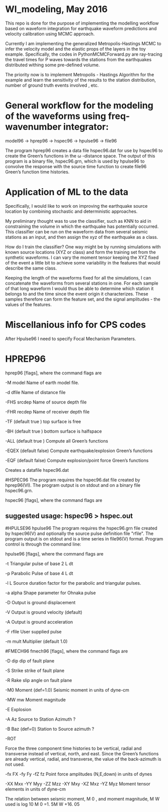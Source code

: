 # WI_modeling, May 2016
This repo is done for the purpose of implementing the modelling workflow based on waveform integration for earthquake waveform predictions and velocity calibration using MCMC approach.

Currently I am implementing the generalized Metropolis-Hastings MCMC to infer the velocity model and the elastic props of the layers in the toy example. Specifically, the codes in PythonMCMCForward.py are ray-tracing the travel times for P waves towards the stations from the earthquakes distributed withing some pre-defined volume.

The priority now is to implement Metropolis - Hastings Algorithm for the example and learn the sensitivity of the results to the station distribution, number of ground truth events involved , etc.


# General workflow for the modeling of the waveforms using freq-wavenumber integrator:
model96 -> hprep96 -> hspec96 -> hpulse96 -> file96

The program hprep96 creates a data file hspec96.dat for use by hspec96 to create the Green’s functions in the ω -distance space. The output of this program is a binary file, hspec96.grn, which is used by hpulse96 to convolve the response with the source time function to create file96 Green’s function time histories.

# Application of ML to the data

Specifically, I would like to work on improving the earthquake source location by combining stochastic and deterministic approaches.

My preliminary thought was to use the classifier, such as KNN to aid in constraining the volume in which the earthquake has potentially occurred. This classifier can be run on the waveform data from several seismic stations as an input, and then assign the xyz of the earthquake as a class.

How do I train the classifier? One way might be by running simulations with known source locations (XYZ or class) and form the training set from the synthetic waveforms. I can vary the moment tensor keeping the XYZ fixed of the event a little bit to achieve some variability in the features that would describe the same class.

Keeping the length of the waveforms fixed for all the simulations, I can concatenate the waveforms from several stations in one. For each sample of that long waveform I would thus be able to determine which station it belongs to and the time since the event origin it characterizes.
These samples therefore can form the feature set, and the signal amplitudes - the values of the features. 



# Miscellanious info for CPS codes



After Hpulse96 I need to specify Focal Mechanism Parameters.

# HPREP96
hprep96 [flags], where the command flags are

-M model 	Name of earth model file.

-d dfile	Name of distance file

-FHS srcdep  Name of source depth file

-FHR recdep  Name of receiver depth file

-TF (default true ) top surface is free

-BH (default true ) bottom surface is halfspace

-ALL (default true ) Compute all Green’s functions

-EQEX (default false) Compute earthquake/explosion Green’s functions

-EQF (default false) Compute explosion/point force Green’s functions

Creates a datafile hspec96.dat

#HSPEC96
The program requires the hspec96.dat file created by hprep96(VI). The program output is on stdout and on a binary file hspec96.grn.

hspec96 [flags], where the command flags are

## suggested usage: hspec96 > hspec.out

#HPULSE96
hpulse96
The program requires the hspec96.grn file created by hspec96(V) and optionally the source pulse definition file "rfile". The program output is on stdout and is a time series in file96(V) format. Program control is through the command line:

hpulse96 [flags], where the command flags are

-t Triangular pulse of base 2 L dt

-p Parabolic Pulse of base 4 L dt

-l L Source duration factor for the parabolic and triangular pulses.

-a alpha Shape parameter for Ohnaka pulse

-D Output is ground displacement

-V Output is ground velocity (default)

-A Output is ground acceleration

-F rfile User supplied pulse

-m mult Multiplier (default 1.0)

#FMECH96
fmech96 [flags], where the command flags are

-D dip dip of fault plane

-S Strike strike of fault plane

-R Rake slip angle on fault plane

-M0 Moment (def=1.0) Seismic moment in units of dyne-cm

-MW mw Moment magnitude

-E Explosion

-A Az Source to Station Azimuth ?

-B Baz (def=0) Station to Source azimuth ?

-ROT

Force the three component time histories to be vertical, radial and transverse
instead of vertical, north, and east. Since the Green’s functions are already vertical,
radial, and transverse, the value of the back-azimuth is not used.

-fx FX -fy Fy -fZ fz Point force amplitudes (N,E,down) in units of dynes 

-XX Mxx -YY Myy -ZZ Mzz -XY Mxy -XZ Mxz -YZ Myz  Moment tensor elements in units of dyne-cm

The relation between seismic moment, M 0 , and moment magnitude, M W used is
log 10 M 0 =1. 5M W +16. 05
